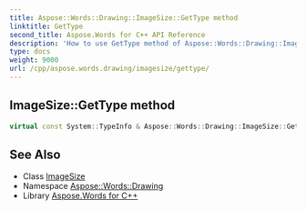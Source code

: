 ```yaml
---
title: Aspose::Words::Drawing::ImageSize::GetType method
linktitle: GetType
second_title: Aspose.Words for C++ API Reference
description: 'How to use GetType method of Aspose::Words::Drawing::ImageSize class in C++.'
type: docs
weight: 9000
url: /cpp/aspose.words.drawing/imagesize/gettype/
---
```

## ImageSize::GetType method




```cpp
virtual const System::TypeInfo & Aspose::Words::Drawing::ImageSize::GetType() const override
```

## See Also

* Class [ImageSize](../)
* Namespace [Aspose::Words::Drawing](../../)
* Library [Aspose.Words for C++](../../../)
